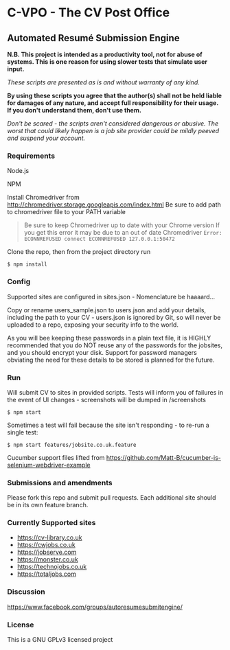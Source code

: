 # C-VPO - The CV Post Office
## Automated Resumé Submission Engine

**N.B. This project is intended as a productivity tool, not for abuse of systems. This is one reason for using slower tests that simulate user input.**

*These scripts are presented as is and without warranty of any kind.*

**By using these scripts you agree that the author(s) shall not be held liable for damages of any nature, and accept full responsibility for their usage. If you don't understand them, don't use them.**

*Don't be scared - the scripts aren't considered dangerous or abusive. The worst that could likely happen is a job site provider could be mildly peeved and suspend your account.*

### Requirements

Node.js

NPM

Install Chromedriver from http://chromedriver.storage.googleapis.com/index.html
Be sure to add path to chromedriver file to your PATH variable

> Be sure to keep Chromedriver up to date with your Chrome version
> If you get this error it may be due to an out of date Chromedriver
> `Error: ECONNREFUSED connect ECONNREFUSED 127.0.0.1:50472`

Clone the repo, then from the project directory run

`$ npm install`

### Config

Supported sites are configured in sites.json - Nomenclature be haaaard...

Copy or rename users_sample.json to users.json and add your details, including the path to your CV - users.json is ignored by Git, so will never be uploaded to a repo, exposing your security info to the world.

As you will bee keeping these passwords in a plain text file, it is HIGHLY recommended that you do NOT reuse any of the passwords for the jobsites, and you should encrypt your disk. Support for password managers obviating the need for these details to be stored is planned for the future.

### Run

Will submit CV to sites in provided scripts. Tests will inform you of failures in the event of UI changes - screenshots will be dumped in /screenshots

`$ npm start`

Sometimes a test will fail because the site isn't responding - to re-run a single test:

`$ npm start features/jobsite.co.uk.feature`


Cucumber support files lifted from
https://github.com/Matt-B/cucumber-js-selenium-webdriver-example

### Submissions and amendments

Please fork this repo and submit pull requests.
Each additional site should be in its own feature branch.

### Currently Supported sites

* https://cv-library.co.uk
* https://cwjobs.co.uk
* https://jobserve.com
* https://monster.co.uk
* https://technojobs.co.uk
* https://totaljobs.com

### Discussion

https://www.facebook.com/groups/autoresumesubmitengine/

### License

This is a GNU GPLv3 licensed project